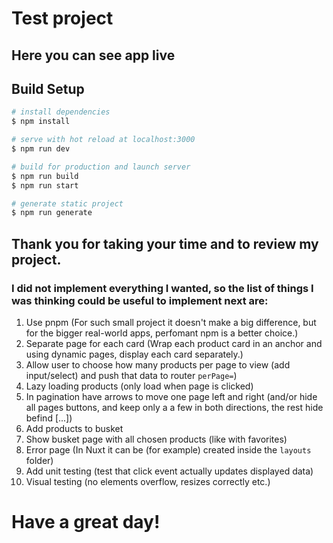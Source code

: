 # Test project

## Here you can see app live

## Build Setup

```bash
# install dependencies
$ npm install

# serve with hot reload at localhost:3000
$ npm run dev

# build for production and launch server
$ npm run build
$ npm run start

# generate static project
$ npm run generate
```

## Thank you for taking your time and to review my project. 

### I did not implement everything I wanted, so the list of things I was thinking could be useful to implement next are: 

1. Use pnpm (For such small project it doesn't make a big difference, but for the bigger real-world apps, perfomant npm is a better choice.)
2. Separate page for each card (Wrap each product card in an anchor and using dynamic pages, display each card separately.)
3. Allow user to choose how many products per page to view (add input/select) and push that data to router `perPage=`)
4. Lazy loading products (only load when page is clicked)
5. In pagination have arrows to move one page left and right (and/or hide all pages buttons, and keep only a a few in both directions, the rest hide befind [...])
6. Add products to busket
7. Show busket page with all chosen products (like with favorites)
8. Error page (In Nuxt it can be (for example) created inside the `layouts` folder)
9. Add unit testing (test that click event actually updates displayed data)
10. Visual testing (no elements overflow, resizes correctly etc.)

# Have a great day!

